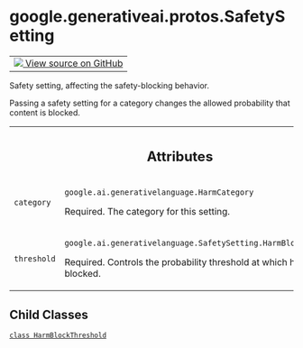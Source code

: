 
# google.generativeai.protos.SafetySetting

<!-- Insert buttons and diff -->

<table class="tfo-notebook-buttons tfo-api nocontent">
<td>
  <a target="_blank" href="https://github.com/googleapis/google-cloud-python/tree/main/packages/google-ai-generativelanguage/google/ai/generativelanguage_v1beta/types/safety.py#L224-L273">
    <img src="https://www.tensorflow.org/images/GitHub-Mark-32px.png" />
    View source on GitHub
  </a>
</td>
</table>



Safety setting, affecting the safety-blocking behavior.

<!-- Placeholder for "Used in" -->

Passing a safety setting for a category changes the allowed
probability that content is blocked.



<!-- Tabular view -->
 <table class="responsive fixed orange">
<colgroup><col width="214px"><col></colgroup>
<tr><th colspan="2"><h2 class="add-link">Attributes</h2></th></tr>

<tr>
<td>

`category`<a id="category"></a>

</td>
<td>

`google.ai.generativelanguage.HarmCategory`

Required. The category for this setting.

</td>
</tr><tr>
<td>

`threshold`<a id="threshold"></a>

</td>
<td>

`google.ai.generativelanguage.SafetySetting.HarmBlockThreshold`

Required. Controls the probability threshold
at which harm is blocked.

</td>
</tr>
</table>



## Child Classes
[`class HarmBlockThreshold`](../../../google/generativeai/types/HarmBlockThreshold.md)

